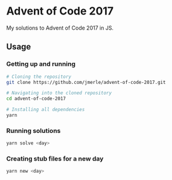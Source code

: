 # Advent of Code 2017
My solutions to Advent of Code 2017 in JS.

## Usage

### Getting up and running
```bash
# Cloning the repository
git clone https://github.com/jmerle/advent-of-code-2017.git

# Navigating into the cloned repository
cd advent-of-code-2017

# Installing all dependencies
yarn
```

### Running solutions
```bash
yarn solve <day>
```

### Creating stub files for a new day
```bash
yarn new <day>
```

